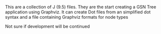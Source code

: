 This are a collection of J (9.5) files. They are the start creating a GSN Tree application using Graphviz. 
It can create Dot files from an simplified dot syntax and a file containing Graphviz formats for node types

Not sure if development will be continued
